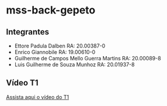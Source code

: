 # mss-back-gepeto

## Integrantes
- Ettore Padula Dalben RA: 20.00387-0
- Enrico Giannobile RA: 19.00610-0
- Guilherme de Campos Mello Guerra Martins RA: 20.00089-8
- Luis Guilherme de Souza Munhoz RA: 20.01937-8


## Vídeo T1
<a href="https://www.youtube.com/watch?v=BxhvH8hIGz8">Assista aqui o vídeo do T1</a>

